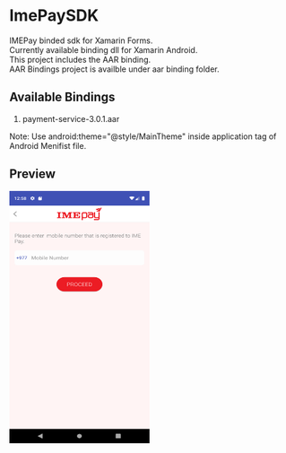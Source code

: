 # ImePaySDK
IMEPay binded sdk for Xamarin Forms.</br>
Currently available binding dll for Xamarin Android.</br>
This project includes the AAR binding.</br>
AAR Bindings project is availble under aar binding folder.

## Available Bindings
1) payment-service-3.0.1.aar

Note: Use android:theme="@style/MainTheme" inside application tag of Android Menifist file.

## Preview
<img  src="Screenshot/imepay.png" width="250" height="450">
